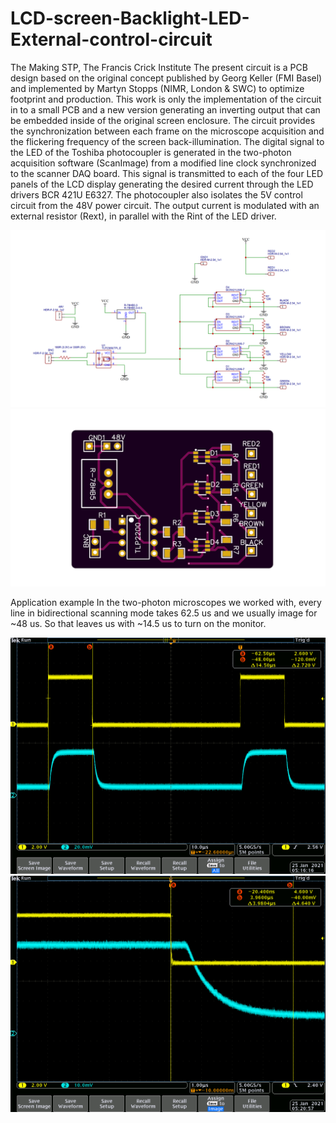 # LCD-screen-Backlight-LED-External-control-circuit

The Making STP, The Francis Crick Institute
The present circuit is a PCB design based on the original concept published by Georg Keller (FMI Basel) and implemented by Martyn Stopps (NIMR, London & SWC) to optimize footprint and production. This work is only the implementation of the circuit in to a small PCB and a new version generating an inverting output that can be embedded inside of the original screen enclosure. The circuit provides the synchronization between each frame on the microscope acquisition and the flickering frequency of the screen back-illumination. The digital signal to the LED of the Toshiba photocoupler is generated in the two-photon acquisition software (ScanImage) from a modified line clock synchronized to the scanner DAQ board. This signal is transmitted to each of the four LED panels of the LCD display generating the desired current through the LED drivers BCR 421U E6327. The photocoupler also isolates the 5V control circuit from the 48V power circuit. The output current is modulated with an external resistor (Rext), in parallel with the Rint of the LED driver.

![alt text](https://github.com/FrancisCrickInstitute/LCD-screen-Backlight-LED-External-control-circuit/blob/main/Schematic.png?raw=true)
![alt text](https://github.com/FrancisCrickInstitute/LCD-screen-Backlight-LED-External-control-circuit/blob/main/Figures/LED%20Driver%20Picture.png?raw=true)

Application example
In the two-photon microscopes we worked with, every line in bidirectional scanning mode takes 62.5 us and we usually image for ~48 us. So that leaves us with ~14.5 us to turn on the monitor.

![alt text](https://github.com/FrancisCrickInstitute/LCD-screen-Backlight-LED-External-control-circuit/blob/main/Experimental%20data/tek0000.png?raw=true)
![alt text](https://github.com/FrancisCrickInstitute/LCD-screen-Backlight-LED-External-control-circuit/blob/main/Experimental%20data/tek00000.png?raw=true)


